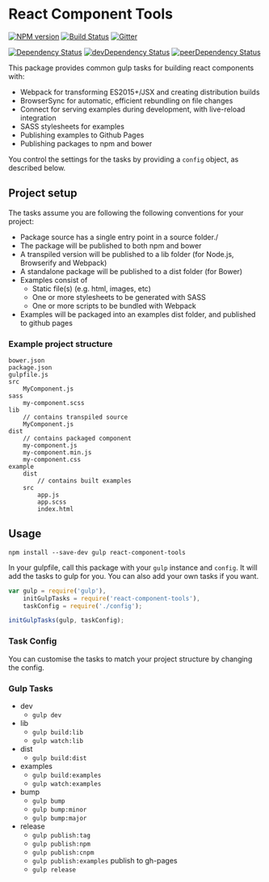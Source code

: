 # React Component Tools

[![NPM version][npm-badge]][npm] [![Build Status][travis-ci-image]][travis-ci-url] [![Gitter][gitter-badge]][gitter]

[![Dependency Status][deps-badge]][deps]
[![devDependency Status][dev-deps-badge]][dev-deps]
[![peerDependency Status][peer-deps-badge]][peer-deps]

[npm-badge]: http://badge.fury.io/js/react-component-tools.svg
[npm]: http://badge.fury.io/js/react-component-tools

[deps-badge]: https://david-dm.org/luqin/react-component-tools.svg
[deps]: https://david-dm.org/luqin/react-component-tools

[dev-deps-badge]: https://david-dm.org/luqin/react-component-tools/dev-status.svg
[dev-deps]: https://david-dm.org/luqin/react-component-tools#info=devDependencies

[peer-deps-badge]: https://david-dm.org/luqin/react-component-tools/peer-status.svg
[peer-deps]: https://david-dm.org/luqin/react-component-tools#info=peerDependencies 

[travis-ci-image]: https://travis-ci.org/luqin/react-component-tools.svg
[travis-ci-url]: https://travis-ci.org/luqin/react-component-tools

[gitter-badge]: https://img.shields.io/badge/gitter-join%20chat-f81a65.svg?style=flat-square
[gitter]: https://gitter.im/luqin/react-component-tools?utm_source=badge&utm_medium=badge&utm_campaign=pr-badge&utm_content=badge


This package provides common gulp tasks for building react components with:

* Webpack for transforming ES2015+/JSX and creating distribution builds
* BrowserSync for automatic, efficient rebundling on file changes
* Connect for serving examples during development, with live-reload integration
* SASS stylesheets for examples
* Publishing examples to Github Pages
* Publishing packages to npm and bower

You control the settings for the tasks by providing a `config` object, as described below.


## Project setup

The tasks assume you are following the following conventions for your project:

* Package source has a single entry point in a source folder./
* The package will be published to both npm and bower
* A transpiled version will be published to a lib folder (for Node.js, Browserify and Webpack)
* A standalone package will be published to a dist folder (for Bower)
* Examples consist of
	* Static file(s) (e.g. html, images, etc)
	* One or more stylesheets to be generated with SASS
	* One or more scripts to be bundled with Webpack
* Examples will be packaged into an examples dist folder, and published to github pages

### Example project structure

```
bower.json
package.json
gulpfile.js
src
	MyComponent.js
sass
	my-component.scss
lib
	// contains transpiled source
	MyComponent.js
dist
	// contains packaged component
    my-component.js
    my-component.min.js
    my-component.css
example
	dist
		// contains built examples
	src
		app.js
		app.scss
		index.html
```

## Usage

```
npm install --save-dev gulp react-component-tools
```

In your gulpfile, call this package with your `gulp` instance and `config`. It will add the tasks to gulp for you. You can also add your own tasks if you want.

```js
var gulp = require('gulp'),
	initGulpTasks = require('react-component-tools'),
	taskConfig = require('./config');

initGulpTasks(gulp, taskConfig);
```

### Task Config

You can customise the tasks to match your project structure by changing the config.

### Gulp Tasks

* dev
  * `gulp dev`
* lib
  * `gulp build:lib`
  * `gulp watch:lib`
* dist
  * `gulp build:dist`
* examples
  * `gulp build:examples`
  * `gulp watch:examples`
* bump
  * `gulp bump`
  * `gulp bump:minor`
  * `gulp bump:major`
* release
  * `gulp publish:tag`
  * `gulp publish:npm`
  * `gulp publish:cnpm`
  * `gulp publish:examples` publish to gh-pages
  * `gulp release`
